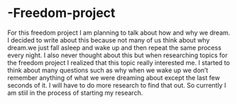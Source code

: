 # -Freedom-project
For this freedom project I am planning to talk about how and why we dream. I decided to write about this because not many of us think about why dream.we just fall asleep and wake up and then repeat the same process every night. I also never thought about this but when researching topics for the freedom project  I realized that this topic really interested me. I started to think about many questions such as why when we wake up we don’t remember anything of what we were dreaming about except the last few seconds of it. I will have to do more research to find that out. So currently I am stiil in the process of starting my research.
